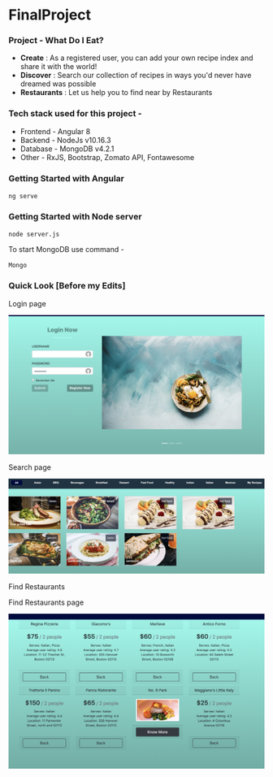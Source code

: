 # FinalProject

### Project - What Do I Eat?

* **Create**  : As a registered user, you can add your own recipe index 
and share it with the world!
* **Discover** : Search our collection of recipes in ways you'd never have 
dreamed was possible
* **Restaurants** : Let us help you to find near by Restaurants


### Tech stack used for this project -

* Frontend - Angular 8
* Backend - NodeJs v10.16.3
* Database - MongoDB v4.2.1
* Other - RxJS, Bootstrap, Zomato API, Fontawesome


### Getting Started with Angular  

```
ng serve
```

### Getting Started with Node server  

```
node server.js
```

To start MongoDB use command - 
```
Mongo
```

### Quick Look [Before my Edits]

Login page 

![Image of Login](./images/login.png)

Search page 

![Image of search](./images/search.png)

Find Restaurants 

Find Restaurants page 

![Image of find](./images/find.png)


